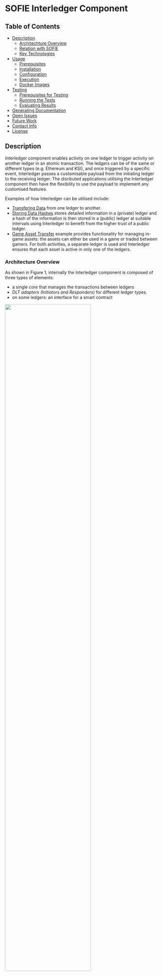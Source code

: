 # SOFIE Interledger Component

## Table of Contents
- [Description](#Description)
    - [Architechture Overview](#Architecture-Overview)
    - [Relation with SOFIE](#Relation-with-SOFIE)
    - [Key Technologies](#Key-Technologies)
- [Usage](#Usage)
    - [Prerequisites](#Prerequisites)
    - [Installation](#Installation)
    - [Configuration](#Configuration)
    - [Execution](#Execution)
    - [Docker Images](#Docker-Images)
- [Testing](#Testing)
    - [Prerequisites for Testing](#Prerequisites-for-Testing)
    - [Running the Tests](#Running-the-Tests)
    - [Evaluating Results](Evaluating-Results)
- [Generating Documentation](#Generating-Documentation)
- [Open Issues](#Open-Issues)
- [Future Work](#Future-Work)
- [Contact Info](#Contact-Info)
- [License](#License)

## Description

Interledger component enables activity on one ledger to trigger activity on another ledger in an atomic transaction. The ledgers can be of the same or different types (e.g. Ethereum and KSI), and once triggered by a specific event, Interledger passes a customisable payload from the initiating ledger to the receiving ledger. The disributed applications utilising the Interledger component then have the flexibility to use the payload to implement any customised features. 

Examples of how Interledger can be utilised include:
- [Transfering Data](/doc/example-data_transfer.rst) from one ledger to another.
- [Storing Data Hashes](/doc/adapter-ksi.md) stores detailed information in a (private) ledger and a hash of the information is then  stored in a (public) ledger at suitable intervals using Interledger to benefit from the higher trust of a public ledger.
- [Game Asset Transfer](/doc/example-game_asset_transfer.rst) example provides functionality for managing in-game assets: the assets can either be used in a game or traded between gamers. For both activities, a separate ledger is used and Interledger ensures that each asset is active in only one of the ledgers.

### Architecture Overview
As shown in Figure 1, internally the Interledger component is composed of three types of elements:
- a single *core*  that manages the transactions between ledgers
- *DLT adapters (Initiators and Responders)* for different ledger types. 
- on some ledgers: an interface for a smart contract

<img width="75%" src="figures/Interledger-overview-1.png">

Figure 1: internal structure of the Interledger module

Interledger component currently supports two DLT types: [Ethereum](/doc/adapter-eth.md) and [KSI](/doc/adapter-ksi.md). Other DLTs can be supported by [implementing adapters](/doc/Interledger_internals.rst#extending-interledger-to-support-additional-ledgers) for them. Support for additional ledgers is forthcoming as discussed in the [Future Work](#Future-Work) section.

Ledgers can function as *Initiators* that trigger transactions and as *Responders* that act based on a trigger thus creating a unidirectional data transfer from the *Initiator* to the *Responders*. However, a pair of ledgers can also be configured for bidirectional data transfer by defining both ledgers as *Initiators* and *Responders* as described in the [Configuration](#Configuration) section. 

Some ledgers may only be capable of acting in one of the roles, e.g. KSI can only act as a Responder that stores hashes as KSI cannot emit events. 

As shown in figure 2, Interledger functions by linking two ledgers, one in the *Initiator* role and one in the *Responder* role. The Interledger component is run on a server and it listens for events (*InterledgerEventSending*) from the *Initiator*, which triggers the Interledger to call the *interledgerReceive()* function on the *Responder* . Once the *Responder* is finishied processing the transaction, it emits either *InterledgerEventAccepted* event, which triggers the Interledger to call *interledgerCommit()* function of the *Initiator*, or the *InterledgerEventRejected* event, which triggers the Interledger to call the *interledgerAbort()* function of the *Initiator*.

![Interledger](figures/Interledger-overview-2.png)
Figure 2: using the Interledger module

On some ledgers (e.g. Ethereum), the Interledger communicates with a smart contract on the ledger (so an [interface](/doc/Interledger_internals.rst#ledger-interfaces) for the smart contract is provided), while on others (e.g. KSI), no smart contract is required (or even available) and the Interledger communicates with the ledger directly.

The ability to act as the Initiator smart contract or the Responder smart contract is normally included in the application logic, but a separate proxy contracts can also be used as wrappers to interface with the Interledger module as has been done e.g. in the [Food Supply Chain pilot](https://media.voog.com/0000/0042/0957/files/sofie-onepager-food_final.pdf).

More details of the Interledger component's implementation can be found in the [Technical description](/doc/Interledger_internals.rst).

### Relation with SOFIE
Interledger is a key component of the SOFIE Federation Architecture as it enables transactions across ledgers. It is a a standalone module that may be used by other SOFIE components and applications as necessary.


SOFIE pilots utilise the Interledger for different purposes, eg.g. the [Food Supply Chain](https://media.voog.com/0000/0042/0957/files/sofie-onepager-food_final.pdf) uses the Interledger  to automatically store hashes of the transactions on private ledgers onto a public Ethereum ledger for integrity verification, while the [Context-aware Mobile Gaming](https://media.voog.com/0000/0042/0957/files/sofie-onepager-gaming-noScreens.pdf) utilises Interledger to enforce that in-game assets are either available for gaming or being traded between gamers. 

### Key Technologies
The software modules are implemented in **Python**.
Currently the component supports the Ethereum ledger and thus **Solidity** smart contracts as well as the KSI ledger.

***

## Usage

The `src/data_transfer` directory contains the code implementing the software modules of interledger and the default adapters for Ethereum and KSI.

The `solidity/contracts` contains the smart contracts including the data transfer interfaces used by the component.

### Prerequisites

Software modules: **Python 3.6**.

Smart contracts: **Solidity 0.5**.

Ganache CLI and Truffle to test Interledger locally.

### Installation

The dependencies of the Interledger component can be installed with the following commands (note that it is also possible to run the component using a docker image as described in the [Docker Images](#Docker-Images) section):

```bash
python3 -m venv my-env
source my-env/bin/activate
python3 setup.py develop # Install project dependencies locally
```

### Configuration
The configuration file, following the `ini` format, has three main sections:

1) `[service]`: defines the connected ledgers, `left` and `right`, and the `direction` of the data transer;
    - `direction` = `both` | `left-to-right` | `right-to-left`
    - `left` = *left*
    - `right` = *right*

2) `[left]`: indicates the `type` of that ledger and lists its options. The options depend on the specific ledger.  
    - `type` = `ethereum` | `ksi` | ...
    - ...

3) `[right]`: same as above.
    - `type` = `ethereum` | `ksi` | ...
    - ...

The `direction` can have three values:
- `left-to-right` means that interledger listens for events on the `left` ledger and transfers data to the `right` ledger. The interledger component has an `Initiator` adapter for the `left` ledger and a `Responder` adapter for the `right` ledger;
- `right-to-left` the same, but with inverse order;
- `both` means that the two interledger instances will be started (Interledger is unidirectional) to allow transfering data in both directions and that both `Initiator` and `Responder` adapters will be instatiated for both ledgers.

`left` and `right` are custom names and provide all the options needed to setup the ledgers. The available options depend on the `type` of the ledger, and more details of [Ethereum](/doc/adapter-eth.md) and [KSI](/doc/adapter-ksi.md) configuration options are available in their respective documents. Finally, *left* and *right* can also be the same, which can be used e.g. in testing; in that case, section 3 can be omitted.

#### Configuration Example for Ethereum

For ledger `type` =  `ethereum`, the required options are:

- **url:** the ethereum network url (localhost or with [Infura](https://infura.io/));
- **port:** if the url is localhost;
- **minter:** the contract minter (creator) address;
- **contract:** the contract address;
- **contract_abi:** path to the file describing the contract ABI in JSON format.

Example of the Interledger configuration file *config-file-name.cfg* for Ethereum, it defines two ledgers that are running locally on ports 7545 and 7546:

    [service]
    direction=both
    left=left
    right=right

    [left]
    type=ethereum
    url=http://localhost
    port=7545
    minter=0x63f7e0a227bCCD4701aB459b837446Ce61aaEb6D
    contract=0x50dc31410Cae2527b034233338B85872BE67EEe6
    contract_abi=solidity/contracts/GameToken.abi.json

    [right]
    type=ethereum
    url=http://localhost
    port=7546
    minter=0xc4C13639a867EfA9f863aF99A4c8d002E57198e0
    contract=0xba83df5f1DF4aB344240eC9F1E096790c88A216A
    contract_abi=solidity/contracts/GameToken.abi.json

For public Ethereum network external providers, such as [Infura](https://infura.io/), can be utilised to avoid running a full Ethereum node. For external providers the additional option is:

- **private_key** the private key of the minter account used to sign the transaction;

Specifically, when using the Infura endpoints, please use the websocket version only so that the events emmitted can be listened for properly. An example can be found in the `[infura]` part of the sample configuration `local-config.cfg`.

### Execution

(For local testing, ensure that local ledger instances are running, and smart contracts are deployed to them, check [testing](#Testing) section for an example.)

Run the following command:

```bash
python3 start_interledger.py config-file-name.cfg
```

Where `config-file-name.cfg` is a configuration file for the setup of the interledger component, following the previously described `ini` format.

This script will create an Interledger component instance according to the configuration file and then calls the `Interledger.run()` routine which will listen to events coming from the connected ledger(s). The script can be interrupted with: `^C`.

There are multiple examples of utilising the Interledger component:

- [CLI demo app](/demo/cli) can be used to directly interact with the Interledger component.
- A simple example for [data transfer](/doc/example-data_transfer.rst) between two different Ethereum networks via an external provider.
- Interledger component supports [storing hashes](/doc/adapter-ksi.md) to the [Guardtime KSI](https://guardtime.com/technology) blockchain using [Catena DB](https://tryout-catena.guardtime.net/swagger/) service.
- The [game asset transfer](/doc/example-game_asset_transfer.rst) example show how a protocol for enforcing that in-game assets are only active in one of the connected ledgers at a time can be built on top of the Interledger.

### Docker Images

Execute the script `docker-build.sh` to build a Docker image for the Interledger component. Configuration file can be provided to the image at runtime `docker run -v /path/to/config.cfg:/var/interledger/local-config.cfg interledger`.

`Dockerfile` contains multiple build targets:
- **build**: only installs dependencies
- **interledger_compose**: in addition to above, also compiles smart contracts; this target is used by the Docker Compose setup
- **run_demo**: runs Interledger command line demo
- **run (default)**: runs Inteledger component

**Docker Compose**

Docker Compose setup allows an easy usage of the Interledger [CLI demo](/demo/cli/README.md) by running `sh compose_start.sh`. Note that starting the whole setup will take some time, especially for the first time when all the necessary Docker images are build, also it is important to allow the startup script to shutdown gracefully.

The setup contains two Ganache CLI instances that act as local ledgers, the Interledger component, and the command line demo, see `docker-compose.yaml` for more details.

If there are any updates to the Interledger component, example smart contracts, `Dockerfile`, or `docker-compose.yaml`, run `docker-compose build` command to rebuild the containers.

***

## Testing

The `tests/` directory contains the scripts to test the software modules of the component, including unit tests, integration tests, and system tests, while the `solidity/test/` directory contains the tests for the smart contracts.

### Prerequisites for Testing

The easiest way to run the tests for the component is by using [Tox](https://tox.readthedocs.io/en/latest/), which will install all dependencies for testing and run all the tests. It is also possible to run the tests directly using pytest, which also allows running tests independently.

Install Tox:

```bash
pip install tox
```

Or install pytest and dependencies:

```bash
pip install pytest pytest-asyncio
```

Some of the tests assume that local Ethereum networks are running. Ganache CLI tool can be used for this:

```bash
npm install -g ganache-cli
```

To run component tests requiring local Ethereum networks, and to test example smart contracts, install Truffle:

```bash
cd solidity/
npm install
```

#### Environment

- [Truffle](https://www.trufflesuite.com/) to test the smart contracts (it includes the [Mocha](https://mochajs.org/) framework);
- The [pytest](https://docs.pytest.org/en/latest/getting-started.html) testing framework;
- The [pytest asyncio](https://github.com/pytest-dev/pytest-asyncio) library to test async co-routines.

### Running the Tests

First, local test networks need to be set up:

```bash
ganache-cli -p 7545
ganache-cli -p 7546
```

Afterwards, deploy the smart contracts to the local test networks:
```bash
make migrate-left
make migrate-right
```

Then, to test the component, run either:
```bash
tox
```

Or:
```bash
pytest --ignore=tests/system/test_ksi_responder.py --ignore=tests/system/test_interledger_ethereum_ksi.py --ignore=tests/system/test_timeout.py tests/
```

Read the [README](/tests/README.md) for pytest tests and test structure.

Note that testing the KSI support requires valid credentials for the Catena service. The tests can be run manually after adding credentials to `local-config.cfg`:
```bash

pytest tests/system/test_ksi_responder.py tests/system/test_interledger_ethereum_ksi.py
```

Note that testing timeout handling requires starting `ganache-cli` with `-b <blocking-time>` parameter:
 ```bash
ganache-cli -b 1 -p 7545
ganache-cli -b 1 -p 7546

pytest tests/system/test_timeout.py
```   

To test the smart contracts located in the `solidity` directory, shutdown `ganache-cli` instances (they will block the tests) and run the following (smart contracts are compiled automatically):
```bash
make test-contracts
```

### Evaluating the Results

When using Tox and Truffle, test results in JUnit format are stored in the `tests` directory. 
Files `python_test_results.xml` and `smart_contracts_test_results.xml` contain results for 
the Python and smart contracts tests respectively.

***

## Generating Documentation
A documentation file including the information provided by this readme, docs for different modules and functions (both Python and Solidity) can be generated by using the [Sphinx](http://www.sphinx-doc.org/en/master/) tool. This section provides the commands to generate documentation in HTML and PDF formats.

### Requirements
- Install dependencies for generating documentation:
```bash
pip install sphinx m2r sphinxcontrib-httpdomain sphinxcontrib-soliditydomain sphinxcontrib-seqdiag
```

- Solidity
To generate code documentation for Solidity, install [soliditydomain](https://pypi.org/project/sphinxcontrib-soliditydomain/).

- PDF
To generate documentation in PDF format, the `latexmk` package is required to be installed. And please follow the [instructions](http://www.sphinx-doc.org/en/master/usage/builders/index.html#sphinx.builders.latex.LaTeXBuilder). **warning! Does not work if Solidity files are included. Exlude them from the documentation if you want to generate PDF documentation.**

### Generation 

- For HTML docs
```bash
make html
```

- For PDF docs via LaTeX
```bash
make latexpdf
```

### Miscs

In case a new sphinx documentation project is created:
- select **yes** when the `sphinx quickstart` command asks for `autodoc`;
- include the lines below in `doc/conf.py`:

```python
import sys
sys.path.insert(0, os.path.abspath('..'))

extensions = ['sphinx.ext.autodoc',
    'sphinxcontrib.soliditydomain',
    'sphinx.ext.coverage',
    ]

# autodoc lookup paths for solidity code
autodoc_lookup_path = '../solidity/contracts' # or any other path to smart-contracts
```

***

## Open Issues

- Each run of the module is done with empty data

This means that pending transactions from previous runs will not be considered and there is no recovery mechanism during re-start.

- Congestion of Ethereum transactions

If multiple transactions are invoked simultaneously, the (Ethereum) nonce of transactions generated by the component may be out of sync, thus making those invalid.

## Future Work

Some of the planned future improvements to the Interledger component include

- support for other ledger types, e.g. HyperLedger Fabric.
- support for transactions over more than two ledgers.
- example of using Hash Time Lock Contracts (HTLCs).

***

## Contact Information

**Contact**: Wu, Lei lei.1.wu@aalto.fi

**Contributors**: can be found in [authors](AUTHORS)



## License

This component is licensed under the Apache License 2.0.
